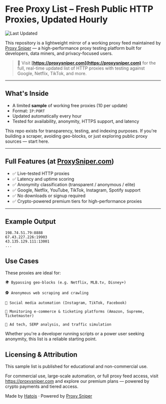 # Free Proxy List – Fresh Public HTTP Proxies, Updated Hourly

![Last Updated](https://img.shields.io/github/last-commit/Hatois/free-proxy-list)

This repository is a lightweight mirror of a working proxy feed maintained by [Proxy Sniper](https://proxysniper.com) — a high-performance proxy testing platform built for developers, data miners, and privacy-focused users.

> 🔗 Visit **[https://proxysniper.com](https://proxysniper.com)** for the full, real-time updated list of HTTP proxies with testing against Google, Netflix, TikTok, and more.

---

## What's Inside

- A limited **sample** of working free proxies (10 per update)
- Format: `IP:PORT`
- Updated automatically every hour
- Tested for availability, anonymity, HTTPS support, and latency

This repo exists for transparency, testing, and indexing purposes. If you're building a scraper, avoiding geo-blocks, or just exploring public proxy sources — start here.

---

## Full Features (at [ProxySniper.com](https://proxysniper.com))

- ✅ Live-tested HTTP proxies
- ✅ Latency and uptime scoring
- ✅ Anonymity classification (transparent / anonymous / elite)
- ✅ Google, Netflix, YouTube, TikTok, Instagram, Spotify support
- ✅ No downloads or signup required
- ✅ Crypto-powered premium tiers for high-performance proxies

---

## Example Output

```text
198.74.51.79:8888
67.43.227.226:19903
43.135.129.111:13001
...
```
## Use Cases
These proxies are ideal for:

    🌍 Bypassing geo-blocks (e.g. Netflix, MLB.tv, Disney+)

    🕵️ Anonymous web scraping and crawling

    📱 Social media automation (Instagram, TikTok, Facebook)

    🛒 Monitoring e-commerce & ticketing platforms (Amazon, Supreme, Ticketmaster)

    🔎 Ad tech, SERP analysis, and traffic simulation

Whether you're a developer running scripts or a power user seeking anonymity, this list is a reliable starting point.

## Licensing & Attribution
This sample list is published for educational and non-commercial use.

For commercial use, large-scale automation, or full proxy feed access, visit https://proxysniper.com and explore our premium plans — powered by crypto payments and tiered access.

Made by [Hatois](https://github.com/Hatois) · Powered by [Proxy Sniper](https://proxysniper.com)
